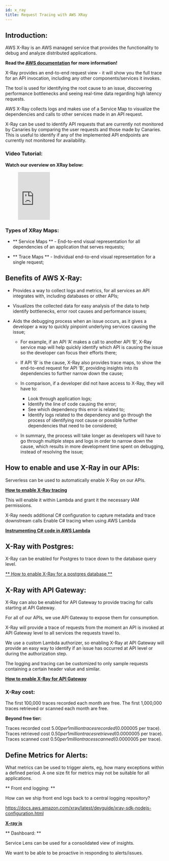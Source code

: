 ```yaml
---
id: x_ray
title: Request Tracing with AWS XRay
---
```


## Introduction:

AWS X-Ray is an AWS managed service that provides the functionality to debug and analyze distributed applications.

**Read the [AWS documentation](https://docs.aws.amazon.com/xray/latest/devguide/aws-xray.html) for more information!**

X-Ray provides an end-to-end request view - it will show you the full trace for an API invocation, including any other components/services it invokes.

The tool is used for identifying the root cause to an issue, discovering performance bottlenecks and seeing real-time data regarding high latency requests.

AWS X-Ray collects logs and makes use of a Service Map to visualize the dependencies and calls to other services made in an API request.

X-Ray can be used to identify API requests that are currently not monitored by Canaries by comparing the user requests and those made by Canaries. This is useful to identify if any of the implemented API endpoints are currently not monitored for availability.

### Video Tutorial:

**Watch our overview on XRay below:**

<figure class="video-container">
  <iframe width="100" src="https://www.youtube.com/embed/xlppiEGdvpk" title="YouTube video player" frameborder="0" allow="accelerometer; autoplay; clipboard-write; encrypted-media; gyroscope; picture-in-picture" allowfullscreen></iframe>
</figure>

### Types of XRay Maps:

- ** Service Maps ** - End-to-end visual representation for all dependencies of an application that serves requests;

- ** Trace Maps ** - Individual end-to-end visual representation for a single request;

## Benefits of AWS X-Ray:

- Provides a way to collect logs and metrics, for all services an API integrates with, including databases or other APIs;

- Visualizes the collected data for easy analysis of the data to help identify bottlenecks, error root causes and performance issues;

- Aids the debugging process when an issue occurs, as it gives a developer a way to quickly pinpoint underlying services causing the issue;

  * For example, if an API ‘A’ makes a call to another API ‘B’, X-Ray service map will help quickly identify which API is causing the issue so the developer can focus their efforts there;

  * If API ‘B’ is the cause, X-Ray also provides trace maps, to show the end-to-end request for API ‘B’, providing insights into its dependencies to further narrow down the cause;

  * In comparison, if a developer did not have access to X-Ray, they will have to:
    - Look through application logs;
    - Identify the line of code causing the error;
    - See which dependency this error is related to;
    - Identify logs related to the dependency and go through the process of identifying root cause or possible further dependencies that need to be considered;

  * In summary, the process will take longer as developers will have to go through multiple steps and logs in order to narrow down the cause, which results in more development time spent on debugging, instead of resolving the issue;

##  How to enable and use X-Ray in our APIs:

Serverless can be used to automatically enable X-Ray on our APIs.

**[How to enable X-Ray tracing](https://www.serverless.com/framework/docs/providers/aws/guide/functions/#aws-x-ray-tracing/)**


This will enable it within Lambda and grant it the necessary IAM permissions.

X-Ray needs additional C# configuration to capture metadata and trace downstream calls
Enable C# tracing when using AWS Lambda

**[Instrumenting C# code in AWS Lambda](https://docs.aws.amazon.com/lambda/latest/dg/csharp-tracing.html)**

## X-Ray with Postgres:

X-Ray can be enabled for Postgres to trace down to the database query level.


[** How to enable X-Ray for a postgres database **](https://net-immersionday.workshop.aws/6-using-x-ray-in-dotnet-application/8-entity-framework-tracing.html)

## X-Ray with API Gateway:

X-Ray can also be enabled for API Gateway to provide tracing for calls starting at API Gateway.

For all of our APIs, we use API Gateway to expose them for consumption.

X-Ray will provide a trace of requests from the moment an API is invoked at API Gateway level to all services the requests travel to.

We use a custom Lambda authorizer, so enabling X-Ray at API Gateway will provide an easy way to identify if an issue has occurred at API level or during the authorization step.

The logging and tracing can be customized to only sample requests containing a certain header value and similar.

[**How to enable X-Ray for API Gateway**](https://docs.aws.amazon.com/xray/latest/devguide/xray-services-apigateway.html)

### X-Ray cost:

The first 100,000 traces recorded each month are free.
The first 1,000,000 traces retrieved or scanned each month are free.

**Beyond free tier:**

Traces recorded cost $5.00 per 1 million traces recorded ($0.000005 per trace).
Traces retrieved cost $0.50 per 1 million traces retrieved ($0.0000005 per trace).
Traces scanned cost $0.50 per 1 million traces scanned ($0.0000005 per trace).

## Define Metrics for Alerts:

What metrics can be used to trigger alerts, eg, how many exceptions within a defined period.  A one size fit for metrics may not be suitable for all applications.

** Front end logging: **

 How can we ship front end logs back to a central logging repository?

https://docs.aws.amazon.com/xray/latest/devguide/xray-sdk-nodejs-configuration.html

 [**X-ray js**](https://docs.aws.amazon.com/xray/latest/devguide/scorekeep-client.html)

 ** Dashboard: **

Service Lens can be used for a consolidated view of insights.

We want to be able to be proactive in responding to alerts/issues.
